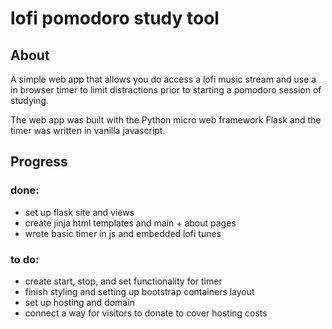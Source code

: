 # lofi pomodoro study tool

## About

A simple web app that allows you do access a lofi music stream and use a in 
browser timer to limit distractions prior to starting a pomodoro session of studying.

The web app was built with the Python micro web framework Flask and the timer was 
written in vanilla javascript.

## Progress

### done:
- set up flask site and views
- create jinja html templates and main + about pages
- wrote basic timer in js and embedded lofi tunes

### to do:
- create start, stop, and set functionality for timer
- finish styling and setting up bootstrap containers layout
- set up hosting and domain
- connect a way for visitors to donate to cover hosting costs

